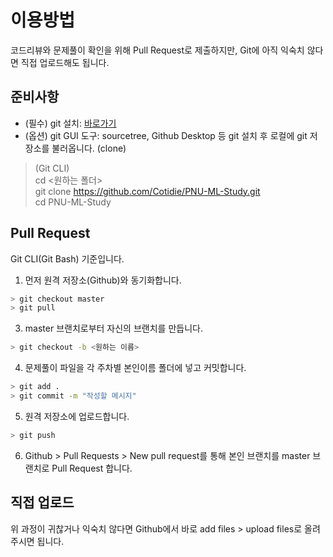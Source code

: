 # 이용방법
 코드리뷰와 문제풀이 확인을 위해 Pull Request로 제출하지만, Git에 아직 익숙치 않다면 직접 업로드해도 됩니다.
 
 ## 준비사항
 * (필수) git 설치: [바로가기](https://git-scm.com/download/win)
 * (옵션) git GUI 도구: sourcetree, Github Desktop 등
 git 설치 후 로컬에 git 저장소를 불러옵니다. (clone)
  > (Git CLI)  
  > cd <원하는 폴더>  
  > git clone https://github.com/Cotidie/PNU-ML-Study.git  
  > cd PNU-ML-Study
 
 ## Pull Request
  Git CLI(Git Bash) 기준입니다.   
1. 먼저 원격 저장소(Github)와 동기화합니다.  
```bash
> git checkout master
> git pull  
```
3. master 브랜치로부터 자신의 브랜치를 만듭니다.  
```bash
> git checkout -b <원하는 이름>  
```
4. 문제풀이 파일을 각 주차별 본인이름 폴더에 넣고 커밋합니다.  
```bash
> git add .  
> git commit -m "작성할 메시지"  
```
5. 원격 저장소에 업로드합니다.  
```bash
> git push  
```
6. Github > Pull Requests > New pull request를 통해 본인 브랜치를 master 브랜치로 Pull Request 합니다.
	
 ## 직접 업로드
  위 과정이 귀찮거나 익숙치 않다면 Github에서 바로 add files > upload files로 올려주시면 됩니다.
	
